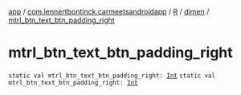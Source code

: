 [app](../../../index.md) / [com.lennertbontinck.carmeetsandroidapp](../../index.md) / [R](../index.md) / [dimen](index.md) / [mtrl_btn_text_btn_padding_right](./mtrl_btn_text_btn_padding_right.md)

# mtrl_btn_text_btn_padding_right

`static val mtrl_btn_text_btn_padding_right: `[`Int`](https://kotlinlang.org/api/latest/jvm/stdlib/kotlin/-int/index.html)
`static val mtrl_btn_text_btn_padding_right: `[`Int`](https://kotlinlang.org/api/latest/jvm/stdlib/kotlin/-int/index.html)